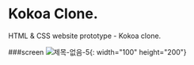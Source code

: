 # Kokoa Clone.

HTML & CSS website prototype - Kokoa clone.

###screen
![제목-없음-5](https://user-images.githubusercontent.com/59306143/101231847-3fc7a980-36f1-11eb-8640-12014e4e3a30.gif){: width="100" height="200"}
